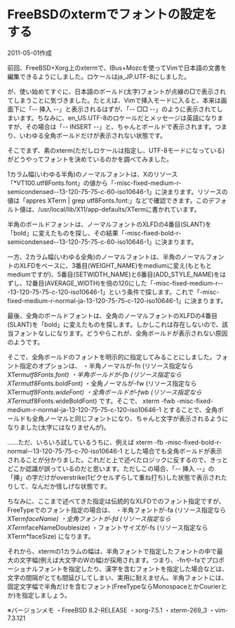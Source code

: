 # FreeBSDのxtermでフォントの設定をする

2011-05-01作成

前回、FreeBSD+Xorg上のxtermで、IBus+Mozcを使ってVimで日本語の文書を編集できるようにしました。ロケールはja_JP.UTF-8にしました。

が、使い始めてすぐに、日本語のボールド(太字)フォントが点線の□で表示されてしまうことに気づきました。たとえば、Vimで挿入モードに入ると、本来は画面下に「-- 挿入 --」と表示されるはずが、「-- □□ --」のように表示されてしまいます。ちなみに、en_US.UTF-8のロケールだとメッセージは英語になりますが、その場合は「-- INSERT --」と、ちゃんとボールドで表示されます。つまり、いわゆる全角ボールドだけが表示されない状態です。

そこでまず、素のxterm(ただしロケールは指定し、UTF-8モードになっている)がどうやってフォントを決めているのかを調べてみました。

1カラム幅(いわゆる半角)のノーマルフォントは、Xのリソース「*VT100.utf8Fonts.font」の値から「-misc-fixed-medium-r-semicondensed--13-120-75-75-c-60-iso10646-1」に決まります。リソースの値は「appres XTerm | grep utf8Fonts.font:」などで確認できます。このデフォルト値は、/usr/local/lib/X11/app-defaults/XTermに書かれています。

半角のボールドフォントは、ノーマルフォントのXLFDの4番目(SLANT)を「bold」に変えたものを探し、その結果「-misc-fixed-bold-r-semicondensed--13-120-75-75-c-60-iso10646-1」に決まります。

一方、2カラム幅(いわゆる全角)のノーマルフォントは、半角のノーマルフォントのXLFDをベースに、3番目(WEIGHT_NAME)をmediumに変え(もともとmediumですが)、5番目(SETWIDTH_NAME)と6番目(ADD_STYLE_NAME)をはずし、12番目(AVERAGE_WIDTH)を倍の120にした「-misc-fixed-medium-r-*-*-13-120-75-75-c-120-iso10646-1」という条件で探します。これで「-misc-fixed-medium-r-normal-ja-13-120-75-75-c-120-iso10646-1」に決まります。

最後、全角のボールドフォントは、全角のノーマルフォントのXLFDの4番目(SLANT)を「bold」に変えたものを探します。しかしこれは存在しないので、該当フォントなしになります。どうやらこれが、全角ボールドが表示されない原因のようです。

そこで、全角ボールドのフォントを明示的に指定してみることにしました。フォント指定のオプションは、
・半角ノーマルが-fn (リソース指定ならXTerm*utf8Fonts.font)
・半角ボールドが-fb (リソース指定ならXTerm*utf8Fonts.boldFont)
・全角ノーマルが-fw (リソース指定ならXTerm*utf8Fonts.wideFont)
・全角ボールドが-fwb (リソース指定ならXTerm*utf8Fonts.wideBoldFont)
です。そこで、
  xterm -fwb -misc-fixed-medium-r-normal-ja-13-120-75-75-c-120-iso10646-1
とすることで、全角ボールドも全角ノーマルと同じフォントになり、ちゃんと文字が表示されるようになりました(太字にはなりませんが)。

……ただ、いろいろ試しているうちに、例えば
  xterm -fb -misc-fixed-bold-r-normal--13-120-75-75-c-70-iso10646-1
とした場合でも全角ボールドが表示されることが分かりました。これだと上で述べたロジックに反するので、きっとどこか認識が誤っているのだと思います。ただしこの場合、「-- 挿入 --」の「挿」の字だけがoverstrike(1ピクセルずらして重ね打ち)した状態で表示されたりして、なんだか怪しげな状態です。

ちなみに、ここまで述べてきた指定は伝統的なXLFDでのフォント指定ですが、FreeTypeでのフォント指定の場合は、
・半角フォントが-fa (リソース指定ならXTerm*faceName)
・全角フォントが-fd (リソース指定ならXTerm*faceNameDoublesize)
・フォントサイズが-fs (リソース指定ならXTerm*faceSize)
になります。

それから、xtermの1カラムの幅は、半角フォントで指定したフォントの中で最大の文字幅(例えば大文字のWの幅)が採用されます。つまり、-fnや-faでプロポーショナルフォントを指定したり、漢字を含むフォントを指定した場合などは、文字の間隔がとても間延びしてしまい、実用に耐えません。半角フォントには、固定文字幅で半角だけを含むフォント(FreeTypeならMonospaceとかCourierとか)を指定しましょう。

※バージョンメモ
・FreeBSD 8.2-RELEASE
・xorg-7.5.1
・xterm-269_3
・vim-7.3.121
